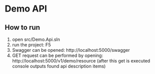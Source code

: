 # Demo API

## How to run

1. open src/Demo.Api.sln
2. run the project: F5
3. Swagger can be opened: http://localhost:5000/swagger
4. GET request can be performed by opening: http://localhost:5000/v1/demo/resource (after this get is executed console outputs found api description items)